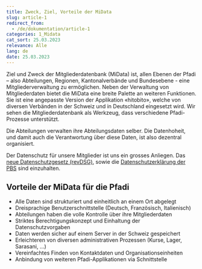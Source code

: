 ```yaml
---
title: Zweck, Ziel, Vorteile der MiData
slug: article-1
redirect_from:
  - /de/dokumentation/article-1
categories: 1_Midata
cat_sort: 25.03.2023
relevance: Alle
lang: de
date: 25.03.2023
---
```


Ziel und Zweck der Mitgliederdatenbank (MiData) ist, allen Ebenen der Pfadi – also Abteilungen, Regionen, Kantonalverbände und Bundesebene - eine Mitgliederverwaltung zu ermöglichen. Neben der Verwaltung von Mitgliederdaten bietet die MiData eine breite Palette an weiteren Funktionen. Sie ist eine angepasste Version der Applikation «hitobito», welche von diversen Verbänden in der Schweiz und in Deutschland eingesetzt wird. Wir sehen die Mitgliederdatenbank als Werkzeug, dass verschiedene Pfadi-Prozesse unterstützt.

Die Abteilungen verwalten ihre Abteilungsdaten selber. Die Datenhoheit, und damit auch die Verantwortung über diese Daten, ist also dezentral organisiert. 

Der Datenschutz für unsere Mitglieder ist uns ein grosses Anliegen. Das [neue Datenschutzgesetz (revDSG)](https://www.kmu.admin.ch/kmu/de/home/fakten-trends/digitalisierung/datenschutz/neues-datenschutzgesetz-rev-dsg.html), sowie die [Datenschutzerklärung der PBS](https://pfadi.swiss/de/verband/datenschutz/dse/) sind einzuhalten.


## Vorteile der MiData für die Pfadi

* Alle Daten sind strukturiert und einheitlich an einem Ort abgelegt 
* Dreisprachige Benutzerschnittstelle (Deutsch, Französisch, Italienisch)
* Abteilungen haben die volle Kontrolle über ihre Mitgliederdaten 
* Striktes Berechtigungskonzept und Einhaltung der Datenschutzvorgaben 
* Daten werden sicher auf einem Server in der Schweiz gespeichert  
* Erleichteren von diversen administrativen Prozessen (Kurse, Lager, Sarasani, ...)  
* Vereinfachtes Finden von Kontaktdaten und Organisationseinheiten 
* Anbindung von weiteren Pfadi-Applikationen via Schnittstelle

